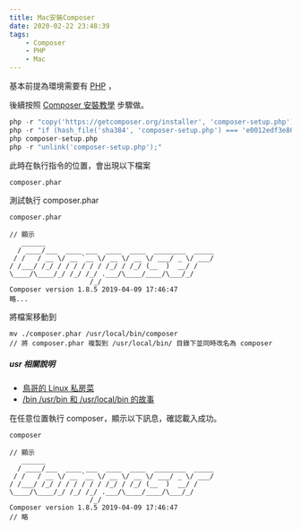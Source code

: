 ```yaml
---
title: Mac安裝Composer
date: 2020-02-22 23:48:39
tags:
    - Composer
    - PHP
    - Mac
---
```


基本前提為環境需要有 [PHP](https://www.php.net/) ，

後續按照 [Composer 安裝教學](https://getcomposer.org/download/) 步驟做。

```php
php -r "copy('https://getcomposer.org/installer', 'composer-setup.php');"
php -r "if (hash_file('sha384', 'composer-setup.php') === 'e0012edf3e80b6978849f5eff0d4b4e4c79ff1609dd1e613307e16318854d24ae64f26d17af3ef0bf7cfb710ca74755a') { echo 'Installer verified'; } else { echo 'Installer corrupt'; unlink('composer-setup.php'); } echo PHP_EOL;"
php composer-setup.php
php -r "unlink('composer-setup.php');"
```

此時在執行指令的位置，會出現以下檔案

```
composer.phar
```

測試執行 composer.phar
```
composer.phar

// 顯示
   ______
  / ____/___  ____ ___  ____  ____  ________  _____
 / /   / __ \/ __ `__ \/ __ \/ __ \/ ___/ _ \/ ___/
/ /___/ /_/ / / / / / / /_/ / /_/ (__  )  __/ /
\____/\____/_/ /_/ /_/ .___/\____/____/\___/_/
                    /_/
Composer version 1.8.5 2019-04-09 17:46:47
略...
```

將檔案移動到

```
mv ./composer.phar /usr/local/bin/composer
// 將 composer.phar 複製到 /usr/local/bin/ 目錄下並同時改名為 composer
```
##### usr 相關說明
- [鳥哥的 Linux 私房菜](http://linux.vbird.org/linux_basic/0210filepermission.php)
- [/bin /usr/bin 和 /usr/local/bin 的故事](https://www.kawabangga.com/posts/3777)


在任意位置執行 composer，顯示以下訊息，確認載入成功。
```
composer

// 顯示
   ______
  / ____/___  ____ ___  ____  ____  ________  _____
 / /   / __ \/ __ `__ \/ __ \/ __ \/ ___/ _ \/ ___/
/ /___/ /_/ / / / / / / /_/ / /_/ (__  )  __/ /
\____/\____/_/ /_/ /_/ .___/\____/____/\___/_/
                    /_/
Composer version 1.8.5 2019-04-09 17:46:47
// 略
```